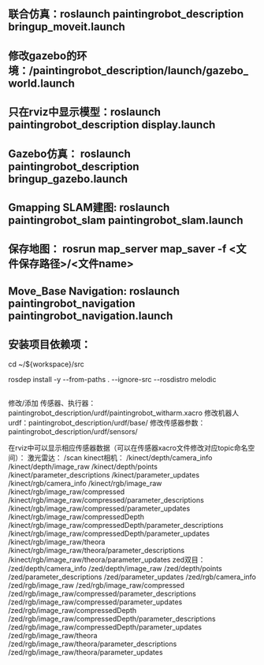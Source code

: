 ## 联合仿真：roslaunch paintingrobot_description bringup_moveit.launch 
## 修改gazebo的环境：/paintingrobot_description/launch/gazebo_world.launch
## 只在rviz中显示模型：roslaunch paintingrobot_description display.launch 
## Gazebo仿真： roslaunch paintingrobot_description bringup_gazebo.launch
## Gmapping SLAM建图: roslaunch paintingrobot_slam paintingrobot_slam.launch
## 保存地图： rosrun map_server map_saver -f <文件保存路径>/<文件name>
## Move_Base Navigation: roslaunch paintingrobot_navigation paintingrobot_navigation.launch

## 安装项目依赖项：
cd ~/${workspace}/src

rosdep install -y --from-paths . --ignore-src --rosdistro melodic

## 
修改/添加 传感器、执行器：paintingrobot_description/urdf/paintingrobot_witharm.xacro
修改机器人urdf：paintingrobot_description/urdf/base/
修改传感器参数：paintingrobot_description/urdf/sensors/

在rviz中可以显示相应传感器数据（可以在传感器xacro文件修改对应topic命名空间）：
激光雷达：
/scan
kinect相机：
/kinect/depth/camera_info
/kinect/depth/image_raw
/kinect/depth/points
/kinect/parameter_descriptions
/kinect/parameter_updates
/kinect/rgb/camera_info
/kinect/rgb/image_raw
/kinect/rgb/image_raw/compressed
/kinect/rgb/image_raw/compressed/parameter_descriptions
/kinect/rgb/image_raw/compressed/parameter_updates
/kinect/rgb/image_raw/compressedDepth
/kinect/rgb/image_raw/compressedDepth/parameter_descriptions
/kinect/rgb/image_raw/compressedDepth/parameter_updates
/kinect/rgb/image_raw/theora
/kinect/rgb/image_raw/theora/parameter_descriptions
/kinect/rgb/image_raw/theora/parameter_updates
zed双目：
/zed/depth/camera_info
/zed/depth/image_raw
/zed/depth/points
/zed/parameter_descriptions
/zed/parameter_updates
/zed/rgb/camera_info
/zed/rgb/image_raw
/zed/rgb/image_raw/compressed
/zed/rgb/image_raw/compressed/parameter_descriptions
/zed/rgb/image_raw/compressed/parameter_updates
/zed/rgb/image_raw/compressedDepth
/zed/rgb/image_raw/compressedDepth/parameter_descriptions
/zed/rgb/image_raw/compressedDepth/parameter_updates
/zed/rgb/image_raw/theora
/zed/rgb/image_raw/theora/parameter_descriptions
/zed/rgb/image_raw/theora/parameter_updates
